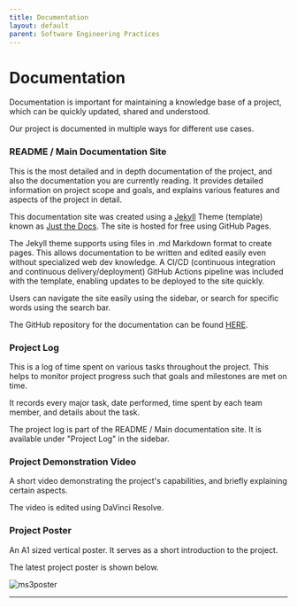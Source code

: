```yaml
---
title: Documentation
layout: default
parent: Software Engineering Practices
---
```


# Documentation

Documentation is important for maintaining a knowledge base of a project, which can be quickly updated, shared and understood.  

Our project is documented in multiple ways for different use cases.

### README / Main Documentation Site

This is the most detailed and in depth documentation of the project, and also the documentation you are currently reading. It provides detailed information on project scope and goals, and explains various features and aspects of the project in detail.  

This documentation site was created using a [Jekyll](https://jekyllrb.com) Theme (template) known as [Just the Docs](https://just-the-docs.github.io/just-the-docs/). The site is hosted for free using GitHub Pages.  

The Jekyll theme supports using files in .md Markdown format to create pages. This allows documentation to be written and edited easily even without specialized web dev knowledge. A CI/CD (continuous integration and continuous delivery/deployment) GitHub Actions pipeline was included with the template, enabling updates to be deployed to the site quickly.  

Users can navigate the site easily using the sidebar, or search for specific words using the search bar.  

The GitHub repository for the documentation can be found [HERE](https://github.com/LeeZeHao/Kiki_Delivery_Docs).  

### Project Log

This is a log of time spent on various tasks throughout the project. This helps to monitor project progress such that goals and milestones are met on time.  

It records every major task, date performed, time spent by each team member, and details about the task.  

The project log is part of the README / Main documentation site. It is available under "Project Log" in the sidebar.  


### Project Demonstration Video

A short video demonstrating the project's capabilities, and briefly explaining certain aspects.  

The video is edited using DaVinci Resolve.  

### Project Poster

An A1 sized vertical poster. It serves as a short introduction to the project.  

The latest project poster is shown below.  

![ms3poster](https://github.com/user-attachments/assets/634104de-b017-458b-aa4d-32766d4df9e7)





  


----

[Just the Docs]: https://just-the-docs.github.io/just-the-docs/
[GitHub Pages]: https://docs.github.com/en/pages
[README]: https://github.com/just-the-docs/just-the-docs-template/blob/main/README.md
[Jekyll]: https://jekyllrb.com
[GitHub Pages / Actions workflow]: https://github.blog/changelog/2022-07-27-github-pages-custom-github-actions-workflows-beta/
[use this template]: https://github.com/just-the-docs/just-the-docs-template/generate
